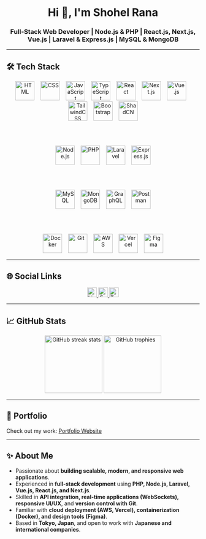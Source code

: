 <h1 align="center">Hi 👋, I'm Shohel Rana</h1>
<h3 align="center">Full-Stack Web Developer | Node.js & PHP | React.js, Next.js, Vue.js | Laravel & Express.js | MySQL & MongoDB</h3>

---

## 🛠️ Tech Stack

<div align="center">

<!-- Frontend -->
<img src="https://skillicons.dev/icons?i=html" height="50" alt="HTML" />
<img width="8" />
<img src="https://skillicons.dev/icons?i=css" height="50" alt="CSS" />
<img width="8" />
<img src="https://skillicons.dev/icons?i=js" height="50" alt="JavaScript" />
<img width="8" />
<img src="https://skillicons.dev/icons?i=ts" height="50" alt="TypeScript" />
<img width="8" />
<img src="https://skillicons.dev/icons?i=react" height="50" alt="React" />
<img width="8" />
<img src="https://skillicons.dev/icons?i=nextjs" height="50" alt="Next.js" />
<img width="8" />
<img src="https://skillicons.dev/icons?i=vue" height="50" alt="Vue.js" />
<img width="8" />
<img src="https://skillicons.dev/icons?i=tailwind" height="50" alt="TailwindCSS" />
<img width="8" />
<img src="https://skillicons.dev/icons?i=bootstrap" height="50" alt="Bootstrap" />
<img width="8" />
<img src="https://skillicons.dev/icons?i=shadcn" height="50" alt="ShadCN" />

<br><br>

<!-- Backend -->
<img src="https://skillicons.dev/icons?i=nodejs" height="50" alt="Node.js" />
<img width="8" />
<img src="https://skillicons.dev/icons?i=php" height="50" alt="PHP" />
<img width="8" />
<img src="https://skillicons.dev/icons?i=laravel" height="50" alt="Laravel" />
<img width="8" />
<img src="https://skillicons.dev/icons?i=express" height="50" alt="Express.js" />

<br><br>

<!-- Database & API -->
<img src="https://skillicons.dev/icons?i=mysql" height="50" alt="MySQL" />
<img width="8" />
<img src="https://skillicons.dev/icons?i=mongodb" height="50" alt="MongoDB" />
<img width="8" />
<img src="https://skillicons.dev/icons?i=graphql" height="50" alt="GraphQL" />
<img width="8" />
<img src="https://skillicons.dev/icons?i=postman" height="50" alt="Postman" />

<br><br>

<!-- DevOps & Cloud -->
<img src="https://skillicons.dev/icons?i=docker" height="50" alt="Docker" />
<img width="8" />
<img src="https://skillicons.dev/icons?i=git" height="50" alt="Git" />
<img width="8" />
<img src="https://skillicons.dev/icons?i=aws" height="50" alt="AWS" />
<img width="8" />
<img src="https://skillicons.dev/icons?i=vercel" height="50" alt="Vercel" />
<img width="8" />
<img src="https://skillicons.dev/icons?i=figma" height="50" alt="Figma" />

</div>

---

## 🌐 Social Links

<div align="center">
  <a href="https://www.linkedin.com/in/shohel-rana-tonmoy-39665b318/">
    <img src="https://img.shields.io/static/v1?message=LinkedIn&logo=linkedin&color=0077B5&style=for-the-badge" height="25" alt="LinkedIn"/>
  </a>
  <a href="https://www.facebook.com/shohelranatonmoy1996">
    <img src="https://img.shields.io/static/v1?message=Facebook&logo=facebook&color=1877F2&style=for-the-badge" height="25" alt="Facebook"/>
  </a>
  <a href="https://twitter.com/yourhandle">
    <img src="https://img.shields.io/static/v1?message=Twitter&logo=twitter&color=1DA1F2&style=for-the-badge" height="25" alt="Twitter"/>
  </a>
</div>

---

## 📈 GitHub Stats

<div align="center">
  <img src="https://streak-stats.demolab.com?user=shohel-rana&locale=en&mode=daily&theme=dracula&hide_border=false&border_radius=5" height="150" alt="GitHub streak stats"/>
  <img src="https://github-profile-trophy.vercel.app?username=shohel-rana&theme=dracula&column=-1&row=1&margin-w=8&margin-h=8" height="150" alt="GitHub trophies"/>
</div>

---

## 💼 Portfolio

Check out my work: [Portfolio Website](https://protfolio-website-next-js-j971.vercel.app/)

---

## ✨ About Me

- Passionate about **building scalable, modern, and responsive web applications**.  
- Experienced in **full-stack development** using **PHP, Node.js, Laravel, Vue.js, React.js, and Next.js**.  
- Skilled in **API integration, real-time applications (WebSockets), responsive UI/UX**, and **version control with Git**.  
- Familiar with **cloud deployment (AWS, Vercel), containerization (Docker), and design tools (Figma)**.  
- Based in **Tokyo, Japan**, and open to work with **Japanese and international companies**.  

